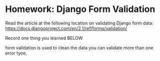 # Homework: Django Form Validation

Read the article at the following location on validating Django form data: https://docs.djangoproject.com/en/2.1/ref/forms/validation/

Record one thing you learned BELOW
 
 form validation is used to clean the data
you can validate more than one error tyoe, 
